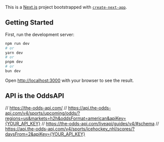 This is a [Next.js](https://nextjs.org) project bootstrapped with [`create-next-app`](https://nextjs.org/docs/app/api-reference/cli/create-next-app).

## Getting Started

First, run the development server:

```bash
npm run dev
# or
yarn dev
# or
pnpm dev
# or
bun dev
```

Open [http://localhost:3000](http://localhost:3000) with your browser to see the result.

## API is the OddsAPI

// https://the-odds-api.com/
// https://api.the-odds-api.com/v4/sports/upcoming/odds/?regions=us&markets=h2h&oddsFormat=american&apiKey={YOUR_API_KEY}
// https://the-odds-api.com/liveapi/guides/v4/#schema
// https://api.the-odds-api.com/v4/sports/icehockey_nhl/scores/?daysFrom=2&apiKey={YOUR_API_KEY}